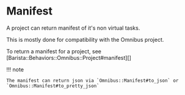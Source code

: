 # Manifest

A project can return manifest of it's non virtual tasks. 

This is mostly done for compatibility with the Omnibus project.

To return a manifest for a project, see [Barista::Behaviors::Omnibus::Project#manifest][]

!!! note

    The manifest can return json via `Omnibus::Manifest#to_json` or `Omnibus::Manifest#to_pretty_json`
